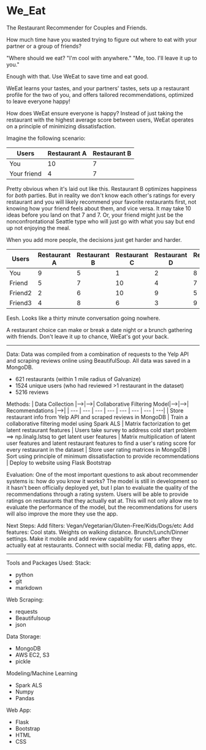 # We_Eat
The Restaurant Recommender for Couples and Friends.  

How much time have you wasted trying to figure out where to eat with your partner or a group of friends?

  "Where should we eat? 
      "I'm cool with anywhere."
        "Me, too.  I'll leave it up to you."

Enough with that.  Use WeEat to save time and eat good.

WeEat learns your tastes, and your partners' tastes, sets up a restaurant profile for the two of you, and offers tailored recommendations, optimized to leave everyone happy!

How does WeEat ensure everyone is happy?  Instead of just taking the restaurant with the highest average score between users, WeEat operates on a principle of minimizing dissatisfaction.  

Imagine the following scenario:

Users | Restaurant A | Restaurant B 
--- | --- | ---
You | 10 | 7 | 
Your friend | 4 | 7

Pretty obvious when it's laid out like this.  Restaurant B optimizes happiness for *both* parties.  But in reality we don't know each other's ratings for every restaurant and you will likely recommend your favorite restaurants first, not knowing how your friend feels about them, and vice versa.  It may take 10 ideas before you land on that 7 and 7.  Or, your friend might just be the nonconfrontational Seattle type who will just go with what you say but end up not enjoying the meal. 

When you add more people, the decisions just get harder and harder.

Users | Restaurant A | Restaurant B | Restaurant C | Restaurant D | Restaurant E
--- | --- | --- | --- | --- | ---
You | 9 | 5 | 1 | 2 | 8 | 6
Friend | 5 | 7 | 10 | 4 | 7 | 3
Friend2 | 2 | 6 | 10 | 9 | 5 | 4
Friend3 | 4 | 8 | 6 | 3 | 9 | 7

Eesh.  Looks like a thirty minute conversation going nowhere.

A restaurant choice can make or break a date night or a brunch gathering with friends.  Don't leave it up to chance, WeEat's got your back.

---
Data:
Data was compiled from a combination of requests to the Yelp API and scraping reviews online using BeautifulSoup. All data was saved in a MongoDB.
- 621 restaurants (within 1 mile radius of Galvanize)
- 1524 unique users (who had reviewed >1 restaurant in the dataset)
- 5216 reviews

Methods:
| Data Collection |-->|-->| Collaborative Filtering Model|-->|-->| Recommendations |-->|
| --- | --- | --- | --- | --- | --- | --- | ---|
| Store restaurant info from Yelp API and scraped reviews in MongoDB | Train a collaborative filtering model using Spark ALS | Matrix factorization to get latent restaurant features | Users take survey to address cold start problem ==> np.linalg.lstsq to get latent user features | Matrix multiplication of latent user features and latent restaurant features to find a user's rating score for every restaurant in the dataset | Store user rating matrices in MongoDB | Sort using principle of minimum dissatisfaction to provide recommendations |  Deploy to website using Flask Bootstrap

Evaluation:
One of the most important questions to ask about recommender systems is: how do you know it works?  The model is still in development so it hasn't been officially deployed yet, but I plan to evaluate the quality of the recommendations through a rating system.  Users will be able to provide ratings on restaurants that they actually eat at.  This will not only allow me to evaluate the performance of the model, but the recommendations for users will also improve the more they use the app.

Next Steps:
Add filters: Vegan/Vegetarian/Gluten-Free/Kids/Dogs/etc
Add features: Cool stats. Weights on walking distance. Brunch/Lunch/Dinner settings. 
Make it mobile and add review capability for users after they actually eat at restaurants.
Connect with social media: FB, dating apps, etc.

---
Tools and Packages Used:
Stack:
* python
* git
* markdown

Web Scraping:
* requests
* Beautifulsoup
* json

Data Storage:
* MongoDB
* AWS EC2, S3
* pickle

Modeling/Machine Learning
* Spark ALS
* Numpy
* Pandas

Web App:
* Flask
* Bootstrap
* HTML
* CSS





